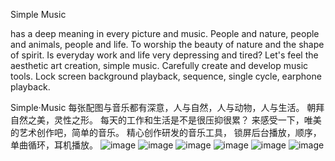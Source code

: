 Simple Music

has a deep meaning in every picture and music. People and nature, people and animals, people and life.
To worship the beauty of nature and the shape of spirit.
Is everyday work and life very depressing and tired?
Let's feel the aesthetic art creation, simple music.
Carefully create and develop music tools.
Lock screen background playback, sequence, single cycle, earphone playback.

Simple·Music 每张配图与音乐都有深意，人与自然，人与动物，人与生活。
朝拜自然之美，灵性之形。
每天的工作和生活是不是很压抑很累？
来感受一下，唯美的艺术创作吧，简单的音乐。
精心创作研发的音乐工具，
锁屏后台播放，顺序，单曲循环，耳机播放。
![image](https://github.com/wangyuanyuan166/simpleMusic/tree/master/Resource/m01.png)
![image](https://github.com/wangyuanyuan166/simpleMusic/tree/master/Resource/m02.png)
![image](https://github.com/wangyuanyuan166/simpleMusic/tree/master/Resource/m03.png)
![image](https://github.com/wangyuanyuan166/simpleMusic/tree/master/Resource/m04.png)
![image](https://github.com/wangyuanyuan166/simpleMusic/tree/master/Resource/m05.png)
![image](https://github.com/wangyuanyuan166/simpleMusic/tree/master/Resource/m06.png)

<!--![image](https://github.com/ntgod/DateProTool /blob/master/DateProTool/Resource/datepro1.png)-->
<!--![video](https://github.com/ntgod/DateProTool /blob/master/DateProTool/Resource/1080x1920.mp4)-->

